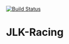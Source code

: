 [![Build Status](https://travis-ci.org/kaxcode/jlk-racing.svg?branch=master)](https://travis-ci.org/kaxcode/jlk-racing)

# JLK-Racing
